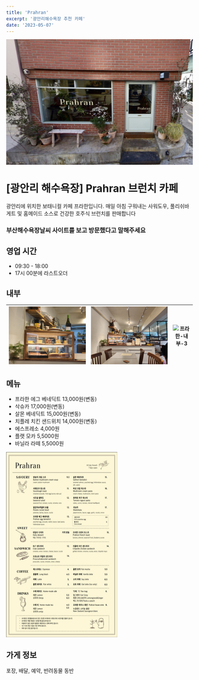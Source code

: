 ```yaml
---
title: 'Prahran'
excerpt: '광안리해수욕장 추천 카페'
date: '2023-05-07'
---
```

![프라한-전경](https://github.com/BeachStory/beach-weather-post/blob/c75c42e859d780526405469c79b951fe2c6250b7/%EA%B4%91%EC%95%88%EB%A6%AC/%ED%94%84%EB%9D%BC%ED%95%9C/%E1%84%91%E1%85%B3%E1%84%85%E1%85%A1%E1%84%92%E1%85%A1%E1%86%AB-%E1%84%8C%E1%85%A5%E1%86%AB%E1%84%80%E1%85%A7%E1%86%BC.png)
# [광안리 해수욕장] Prahran 브런치 카페
광안리에 위치한 보태니컬 카페 프라한입니다. 매일 아침 구워내는 사워도우, 풀리쉬바게트 및 홈메이드 소스로 건강한 호주식 브런치를 판매합니다
### 부산해수욕장날씨 사이트를 보고 방문했다고 말해주세요

## 영업 시간
 - 09:30 - 18:00 
 - 17시 00분에 라스트오더
## 내부

<img src="https://github.com/BeachStory/beach-weather-post/blob/c75c42e859d780526405469c79b951fe2c6250b7/%EA%B4%91%EC%95%88%EB%A6%AC/%ED%94%84%EB%9D%BC%ED%95%9C/%E1%84%91%E1%85%B3%E1%84%85%E1%85%A1%E1%84%92%E1%85%A1%E1%86%AB-%E1%84%82%E1%85%A2%E1%84%87%E1%85%AE-1.jpeg" width="100%" height="100%" alt="프라한-내부-1">|<img src="https://github.com/BeachStory/beach-weather-post/blob/c75c42e859d780526405469c79b951fe2c6250b7/%EA%B4%91%EC%95%88%EB%A6%AC/%ED%94%84%EB%9D%BC%ED%95%9C/%E1%84%91%E1%85%B3%E1%84%85%E1%85%A1%E1%84%92%E1%85%A1%E1%86%AB-%E1%84%82%E1%85%A2%E1%84%87%E1%85%AE-2.jpeg" width="100%" height="100%" alt="프라한-내부-2">|<img src="https://github.com/BeachStory/beach-weather-post/blob/c75c42e859d780526405469c79b951fe2c6250b7/%EA%B4%91%EC%95%88%EB%A6%AC/%ED%94%84%EB%9D%BC%ED%95%9C/%E1%84%91%E1%85%B3%E1%84%85%E1%85%A1%E1%84%92%E1%85%A1%E1%86%AB-%E1%84%82%E1%85%A2%E1%84%87%E1%85%AE-3.jpeg" width="100%" height="100%" alt="프라한-내부-3">
---|---|---|

## 메뉴
- 프라한 에그 베네딕트 13,000원(변동)
- 삭슈카 17,000원(변동)
- 살몬 베네딕트 15,000원(변동)
- 치플레 치킨 샌드위치 14,000원(변동)
- 에스프레소 4,000원
- 플랫 모카 5,5000원
- 바닐라 라떼 5,5000원
<img src="https://github.com/BeachStory/beach-weather-post/blob/c75c42e859d780526405469c79b951fe2c6250b7/%EA%B4%91%EC%95%88%EB%A6%AC/%ED%94%84%EB%9D%BC%ED%95%9C/prahran_menu.jpeg" height="500px" width="300px" alt="프라한 메뉴">

## 가게 정보
포장, 배달, 예약, 반려동물 동반
